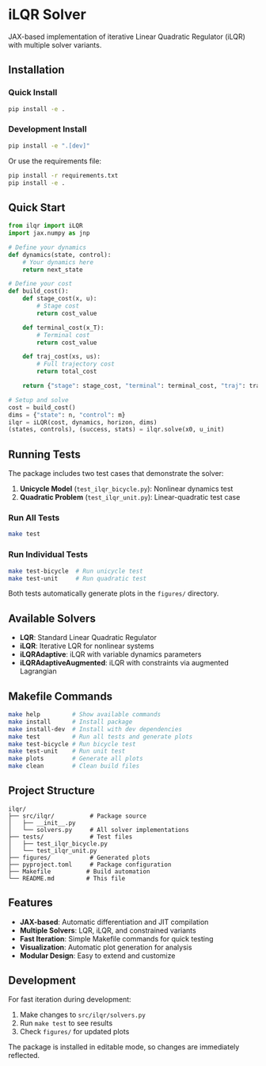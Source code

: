 # iLQR Solver

JAX-based implementation of iterative Linear Quadratic Regulator (iLQR) with multiple solver variants.

## Installation

### Quick Install
```bash
pip install -e .
```

### Development Install
```bash
pip install -e ".[dev]"
```

Or use the requirements file:
```bash
pip install -r requirements.txt
pip install -e .
```

## Quick Start

```python
from ilqr import iLQR
import jax.numpy as jnp

# Define your dynamics
def dynamics(state, control):
    # Your dynamics here
    return next_state

# Define your cost
def build_cost():
    def stage_cost(x, u):
        # Stage cost
        return cost_value

    def terminal_cost(x_T):
        # Terminal cost
        return cost_value

    def traj_cost(xs, us):
        # Full trajectory cost
        return total_cost

    return {"stage": stage_cost, "terminal": terminal_cost, "traj": traj_cost}

# Setup and solve
cost = build_cost()
dims = {"state": n, "control": m}
ilqr = iLQR(cost, dynamics, horizon, dims)
(states, controls), (success, stats) = ilqr.solve(x0, u_init)
```

## Running Tests

The package includes two test cases that demonstrate the solver:

1. **Unicycle Model** (`test_ilqr_bicycle.py`): Nonlinear dynamics test
2. **Quadratic Problem** (`test_ilqr_unit.py`): Linear-quadratic test case

### Run All Tests
```bash
make test
```

### Run Individual Tests
```bash
make test-bicycle  # Run unicycle test
make test-unit     # Run quadratic test
```

Both tests automatically generate plots in the `figures/` directory.

## Available Solvers

- **LQR**: Standard Linear Quadratic Regulator
- **iLQR**: Iterative LQR for nonlinear systems
- **iLQRAdaptive**: iLQR with variable dynamics parameters
- **iLQRAdaptiveAugmented**: iLQR with constraints via augmented Lagrangian

## Makefile Commands

```bash
make help         # Show available commands
make install      # Install package
make install-dev  # Install with dev dependencies
make test         # Run all tests and generate plots
make test-bicycle # Run bicycle test
make test-unit    # Run unit test
make plots        # Generate all plots
make clean        # Clean build files
```

## Project Structure

```
ilqr/
├── src/ilqr/          # Package source
│   ├── __init__.py
│   └── solvers.py     # All solver implementations
├── tests/             # Test files
│   ├── test_ilqr_bicycle.py
│   └── test_ilqr_unit.py
├── figures/           # Generated plots
├── pyproject.toml     # Package configuration
├── Makefile          # Build automation
└── README.md         # This file
```

## Features

- **JAX-based**: Automatic differentiation and JIT compilation
- **Multiple Solvers**: LQR, iLQR, and constrained variants
- **Fast Iteration**: Simple Makefile commands for quick testing
- **Visualization**: Automatic plot generation for analysis
- **Modular Design**: Easy to extend and customize

## Development

For fast iteration during development:

1. Make changes to `src/ilqr/solvers.py`
2. Run `make test` to see results
3. Check `figures/` for updated plots

The package is installed in editable mode, so changes are immediately reflected.
